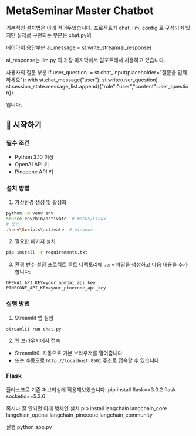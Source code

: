 # MetaSeminar Master Chatbot

기본적인 설치법은 아래 적어두었습니다. 
프로젝트가 chat, llm, config 로 구성되어 있지만 실제로 구현되는 부분은
chat.py의 


에이아이 응답부분
ai_message = st.write_stream(ai_response)

ai_response는 llm.py 의 가장 마지막에서 임포트해서 사용하고 있습니다.

사용자의 질문 부분
if user_question := st.chat_input(placeholder="질문을 입력하세요"):
    with st.chat_message("user"):
        st.write(user_question)
    st.session_state.message_list.append({"role":"user","content":user_question})

입니다.

## 🚀 시작하기

### 필수 조건
- Python 3.10 이상
- OpenAI API 키
- Pinecone API 키

### 설치 방법

1. 가상환경 생성 및 활성화
```bash
python -m venv env
source env/bin/activate  # macOS/Linux
# 또는
.\env\Scripts\activate  # Windows
```

2. 필요한 패키지 설치
```bash
pip install -r requirements.txt
```

3. 환경 변수 설정
프로젝트 루트 디렉토리에 `.env` 파일을 생성하고 다음 내용을 추가합니다:
```
OPENAI_API_KEY=your_openai_api_key
PINECONE_API_KEY=your_pinecone_api_key
```

### 실행 방법

1. Streamlit 앱 실행
```bash
streamlit run chat.py
```

2. 웹 브라우저에서 접속
- Streamlit이 자동으로 기본 브라우저를 열어줍니다
- 또는 수동으로 `http://localhost:8501` 주소로 접속할 수 있습니다



### Flask

플라스크로 기존 퍼브리싱에 적용해보았습니다.
pip install flask==3.0.2 flask-socketio==5.3.6

혹시나 잘 안되면 아래 렝체인 설치
pip install langchain langchain_core langchain_openai langchain_pinecone langchain_community

실행
python app.py 



